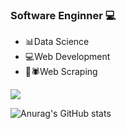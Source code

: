 ### Software Enginner 💻

- 📊Data Science                               
- 💻Web Development
- 🤖🕷Web Scraping

<a href='www.linkedin.com/in/nestorsilvahernandez'><img src="https://img.icons8.com/color/50/000000/linkedin.png"/></a>



![Anurag's GitHub stats](https://github-readme-stats.vercel.app/api?username=nestorsilva00&show_icons=true&theme=merko)
